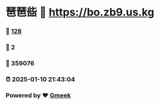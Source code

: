 # 琶琶啙 :link: https://bo.zb9.us.kg 
### :page_facing_up: [128](https://bo.zb9.us.kg/tag.html) 
### :speech_balloon: 2 
### :hibiscus: 359076 
### :alarm_clock: 2025-01-10 21:43:04 
### Powered by :heart: [Gmeek](https://github.com/Meekdai/Gmeek)
